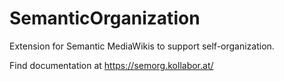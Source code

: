 # SemanticOrganization
 Extension for Semantic MediaWikis to support self-organization.

Find documentation at https://semorg.kollabor.at/

